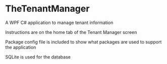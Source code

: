 # TheTenantManager
A WPF C# application to manage tenant information

Instructions are on the home tab of the Tenant Manager screen

Package config file is included to show what packages are used to support the application

SQLite is used for the database
